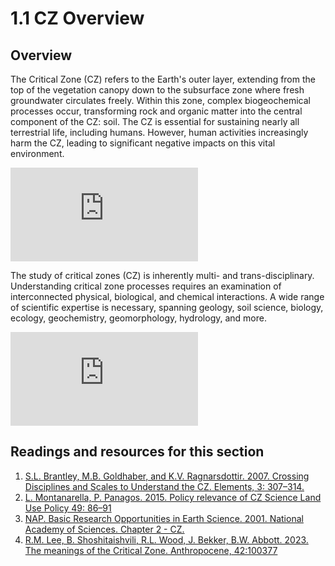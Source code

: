 # 1.1 CZ Overview

## Overview

The Critical Zone (CZ) refers to the Earth's outer layer, extending from the top of the vegetation canopy down to the subsurface zone where fresh groundwater circulates freely. Within this zone, complex biogeochemical processes occur, transforming rock and organic matter into the central component of the CZ: soil. The CZ is essential for sustaining nearly all terrestrial life, including humans. However, human activities increasingly harm the CZ, leading to significant negative impacts on this vital environment.

<div class="container">
<iframe src="https://www.youtube.com/embed/8gW-Vy7zFdU" 
frameborder="0" allowfullscreen class="video"></iframe>
</div>

The study of critical zones (CZ) is inherently multi- and trans-disciplinary. Understanding critical zone processes requires an examination of interconnected physical, biological, and chemical interactions. A wide range of scientific expertise is necessary, spanning geology, soil science, biology, ecology, geochemistry, geomorphology, hydrology, and more.

<div class="container">
<iframe src="https://www.youtube.com/embed/RIhU3FxfbMM" 
frameborder="0" allowfullscreen class="video"></iframe>
</div>


## Readings and resources for this section

1. [S.L. Brantley, M.B. Goldhaber, and K.V. Ragnarsdottir. 2007. Crossing Disciplines and Scales to Understand the CZ. Elements, 3: 307–314.](https://pubs.geoscienceworld.org/msa/elements/article-abstract/3/5/307/137740/Crossing-Disciplines-and-Scales-to-Understand-the?redirectedFrom=fulltext)
2. [L. Montanarella, P. Panagos. 2015. Policy relevance of CZ Science  Land Use Policy 49: 86–91](https://www.sciencedirect.com/science/article/pii/S0264837715002288?via%3Dihub)
3. [NAP. Basic Research Opportunities in Earth Science. 2001. National Academy of Sciences. Chapter 2 - CZ. ](https://nap.nationalacademies.org/read/9981/chapter/4)
4. [R.M. Lee, B. Shoshitaishvili, R.L. Wood, J. Bekker, B.W. Abbott. 2023. The meanings of the Critical Zone. Anthropocene, 42:100377](https://doi.org/10.1016/j.ancene.2023.100377)


